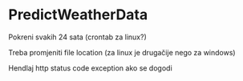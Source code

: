 # PredictWeatherData

Pokreni svakih 24 sata (crontab za linux?)

Treba promjeniti file location (za linux je drugačije nego za windows)

Hendlaj http status code exception ako se dogodi
